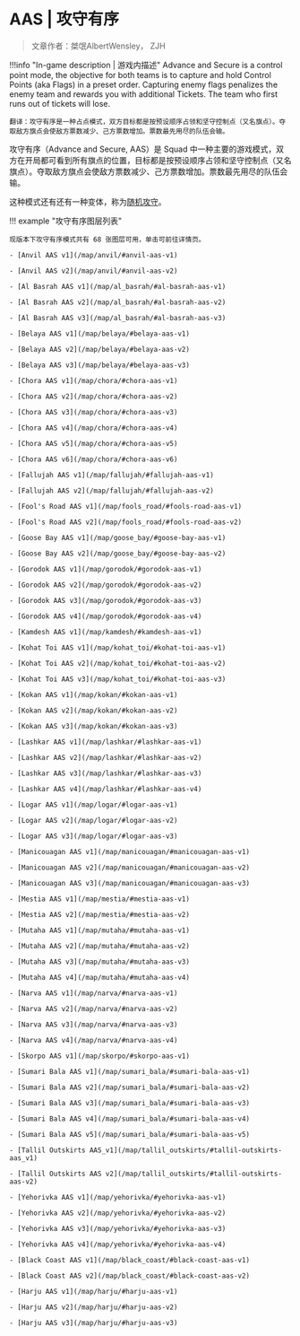 # AAS | 攻守有序

> 文章作者：桀氓AlbertWensley， ZJH

!!!info "In-game description | 游戏内描述"
    Advance and Secure is a control point mode, the objective for both teams is to capture and hold Control Points (aka Flags) in a preset order. Capturing enemy flags penalizes the enemy team and rewards you with additional Tickets. The team who first runs out of tickets will lose.
    
    翻译：攻守有序是一种占点模式，双方目标都是按预设顺序占领和坚守控制点（又名旗点）。夺取敌方旗点会使敌方票数减少、己方票数增加。票数最先用尽的队伍会输。

攻守有序（Advance and Secure, AAS）是 Squad 中一种主要的游戏模式，双方在开局都可看到所有旗点的位置，目标都是按预设顺序占领和坚守控制点（又名旗点）。夺取敌方旗点会使敌方票数减少、己方票数增加。票数最先用尽的队伍会输。

这种模式还有还有一种变体，称为[随机攻守](./raas)。

!!! example "攻守有序图层列表"

    现版本下攻守有序模式共有 68 张图层可用，单击可前往详情页。
    
    - [Anvil AAS v1](/map/anvil/#anvil-aas-v1)

    - [Anvil AAS v2](/map/anvil/#anvil-aas-v2)

    - [Al Basrah AAS v1](/map/al_basrah/#al-basrah-aas-v1)

    - [Al Basrah AAS v2](/map/al_basrah/#al-basrah-aas-v2)

    - [Al Basrah AAS v3](/map/al_basrah/#al-basrah-aas-v3)

    - [Belaya AAS v1](/map/belaya/#belaya-aas-v1)

    - [Belaya AAS v2](/map/belaya/#belaya-aas-v2)

    - [Belaya AAS v3](/map/belaya/#belaya-aas-v3)

    - [Chora AAS v1](/map/chora/#chora-aas-v1)

    - [Chora AAS v2](/map/chora/#chora-aas-v2)

    - [Chora AAS v3](/map/chora/#chora-aas-v3)

    - [Chora AAS v4](/map/chora/#chora-aas-v4)

    - [Chora AAS v5](/map/chora/#chora-aas-v5)

    - [Chora AAS v6](/map/chora/#chora-aas-v6)

    - [Fallujah AAS v1](/map/fallujah/#fallujah-aas-v1)

    - [Fallujah AAS v2](/map/fallujah/#fallujah-aas-v2)

    - [Fool's Road AAS v1](/map/fools_road/#fools-road-aas-v1)

    - [Fool's Road AAS v2](/map/fools_road/#fools-road-aas-v2)

    - [Goose Bay AAS v1](/map/goose_bay/#goose-bay-aas-v1)

    - [Goose Bay AAS v2](/map/goose_bay/#goose-bay-aas-v2)

    - [Gorodok AAS v1](/map/gorodok/#gorodok-aas-v1)

    - [Gorodok AAS v2](/map/gorodok/#gorodok-aas-v2)

    - [Gorodok AAS v3](/map/gorodok/#gorodok-aas-v3)

    - [Gorodok AAS v4](/map/gorodok/#gorodok-aas-v4)

    - [Kamdesh AAS v1](/map/kamdesh/#kamdesh-aas-v1)

    - [Kohat Toi AAS v1](/map/kohat_toi/#kohat-toi-aas-v1)

    - [Kohat Toi AAS v2](/map/kohat_toi/#kohat-toi-aas-v2)

    - [Kohat Toi AAS v3](/map/kohat_toi/#kohat-toi-aas-v3)

    - [Kokan AAS v1](/map/kokan/#kokan-aas-v1)

    - [Kokan AAS v2](/map/kokan/#kokan-aas-v2)

    - [Kokan AAS v3](/map/kokan/#kokan-aas-v3)

    - [Lashkar AAS v1](/map/lashkar/#lashkar-aas-v1)

    - [Lashkar AAS v2](/map/lashkar/#lashkar-aas-v2)

    - [Lashkar AAS v3](/map/lashkar/#lashkar-aas-v3)

    - [Lashkar AAS v4](/map/lashkar/#lashkar-aas-v4)

    - [Logar AAS v1](/map/logar/#logar-aas-v1)

    - [Logar AAS v2](/map/logar/#logar-aas-v2)

    - [Logar AAS v3](/map/logar/#logar-aas-v3)

    - [Manicouagan AAS v1](/map/manicouagan/#manicouagan-aas-v1)

    - [Manicouagan AAS v2](/map/manicouagan/#manicouagan-aas-v2)

    - [Manicouagan AAS v3](/map/manicouagan/#manicouagan-aas-v3)

    - [Mestia AAS v1](/map/mestia/#mestia-aas-v1)

    - [Mestia AAS v2](/map/mestia/#mestia-aas-v2)

    - [Mutaha AAS v1](/map/mutaha/#mutaha-aas-v1)

    - [Mutaha AAS v2](/map/mutaha/#mutaha-aas-v2)

    - [Mutaha AAS v3](/map/mutaha/#mutaha-aas-v3)

    - [Mutaha AAS v4](/map/mutaha/#mutaha-aas-v4)

    - [Narva AAS v1](/map/narva/#narva-aas-v1)

    - [Narva AAS v2](/map/narva/#narva-aas-v2)

    - [Narva AAS v3](/map/narva/#narva-aas-v3)

    - [Narva AAS v4](/map/narva/#narva-aas-v4)

    - [Skorpo AAS v1](/map/skorpo/#skorpo-aas-v1)

    - [Sumari Bala AAS v1](/map/sumari_bala/#sumari-bala-aas-v1)

    - [Sumari Bala AAS v2](/map/sumari_bala/#sumari-bala-aas-v2)

    - [Sumari Bala AAS v3](/map/sumari_bala/#sumari-bala-aas-v3)

    - [Sumari Bala AAS v4](/map/sumari_bala/#sumari-bala-aas-v4)

    - [Sumari Bala AAS v5](/map/sumari_bala/#sumari-bala-aas-v5)

    - [Tallil Outskirts AAS_v1](/map/tallil_outskirts/#tallil-outskirts-aas_v1)

    - [Tallil Outskirts AAS v2](/map/tallil_outskirts/#tallil-outskirts-aas-v2)

    - [Yehorivka AAS v1](/map/yehorivka/#yehorivka-aas-v1)

    - [Yehorivka AAS v2](/map/yehorivka/#yehorivka-aas-v2)

    - [Yehorivka AAS v3](/map/yehorivka/#yehorivka-aas-v3)

    - [Yehorivka AAS v4](/map/yehorivka/#yehorivka-aas-v4)

    - [Black Coast AAS v1](/map/black_coast/#black-coast-aas-v1)

    - [Black Coast AAS v2](/map/black_coast/#black-coast-aas-v2)

    - [Harju AAS v1](/map/harju/#harju-aas-v1)

    - [Harju AAS v2](/map/harju/#harju-aas-v2)

    - [Harju AAS v3](/map/harju/#harju-aas-v3)
